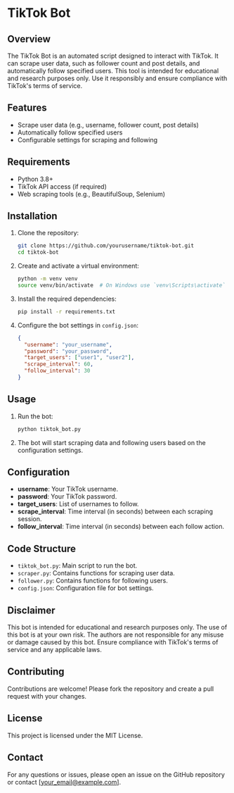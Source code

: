 # TikTok Bot

## Overview

The TikTok Bot is an automated script designed to interact with TikTok. It can scrape user data, such as follower count and post details, and automatically follow specified users. This tool is intended for educational and research purposes only. Use it responsibly and ensure compliance with TikTok's terms of service.

## Features

- Scrape user data (e.g., username, follower count, post details)
- Automatically follow specified users
- Configurable settings for scraping and following

## Requirements

- Python 3.8+
- TikTok API access (if required)
- Web scraping tools (e.g., BeautifulSoup, Selenium)

## Installation

1. Clone the repository:

    ```bash
    git clone https://github.com/yourusername/tiktok-bot.git
    cd tiktok-bot
    ```

2. Create and activate a virtual environment:

    ```bash
    python -m venv venv
    source venv/bin/activate  # On Windows use `venv\Scripts\activate`
    ```

3. Install the required dependencies:

    ```bash
    pip install -r requirements.txt
    ```

4. Configure the bot settings in `config.json`:

    ```json
    {
      "username": "your_username",
      "password": "your_password",
      "target_users": ["user1", "user2"],
      "scrape_interval": 60,
      "follow_interval": 30
    }
    ```

## Usage

1. Run the bot:

    ```bash
    python tiktok_bot.py
    ```

2. The bot will start scraping data and following users based on the configuration settings.

## Configuration

- **username**: Your TikTok username.
- **password**: Your TikTok password.
- **target_users**: List of usernames to follow.
- **scrape_interval**: Time interval (in seconds) between each scraping session.
- **follow_interval**: Time interval (in seconds) between each follow action.

## Code Structure

- `tiktok_bot.py`: Main script to run the bot.
- `scraper.py`: Contains functions for scraping user data.
- `follower.py`: Contains functions for following users.
- `config.json`: Configuration file for bot settings.

## Disclaimer

This bot is intended for educational and research purposes only. The use of this bot is at your own risk. The authors are not responsible for any misuse or damage caused by this bot. Ensure compliance with TikTok's terms of service and any applicable laws.

## Contributing

Contributions are welcome! Please fork the repository and create a pull request with your changes.

## License

This project is licensed under the MIT License.

## Contact

For any questions or issues, please open an issue on the GitHub repository or contact [your_email@example.com].
